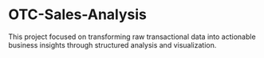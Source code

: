 # OTC-Sales-Analysis
This project focused on transforming raw transactional data into actionable business insights through structured analysis and visualization.
